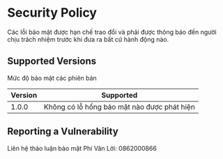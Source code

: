 # Security Policy

Các lỗi bảo mật được hạn chế trao đổi và phải được thông báo đến người chịu trách nhiệm trước khi đưa ra bất cứ hành động nào.

## Supported Versions

Mức độ bảo mật các phiên bản

| Version | Supported          |
| ------- | ------------------ |
| 1.0.0   | Không có lỗ hổng bảo mật nào được phát hiện |

## Reporting a Vulnerability

Liên hệ thảo luận bảo mật Phí Văn Lời: 0862000866

